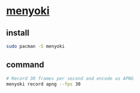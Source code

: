 # [menyoki](https://github.com/orhun/menyoki)

## install

```sh
sudo pacman -S menyoki
```

## command

```sh
# Record 30 frames per second and encode as APNG
menyoki record apng --fps 30
```

